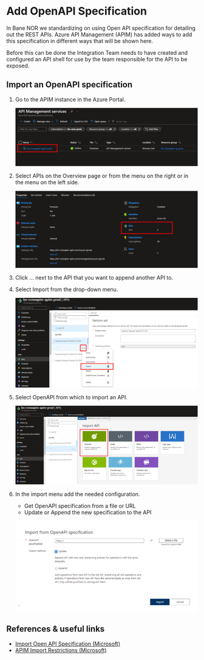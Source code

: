 # Add OpenAPI Specification

In Bane NOR we standardizing on using Open API specification for detailing out the REST APIs. Azure API Management (APIM) has added ways to add this specification in different ways that will be shown here.

Before this can be done the Integration Team needs to have created and configured an API shell for use by the team responsible for the API to be exposed.

## Import an OpenAPI specification

1. Go to the APIM instance in the Azure Portal.

    ![0](img/find-apim.png)

2. Select APIs on the Overview page or from the menu on the right or in the menu on the left side.

    ![0](img/go-to-apis.png)

3. Click ... next to the API that you want to append another API to.

4. Select Import from the drop-down menu.

    ![0](img/start-import.png)

5. Select OpenAPI from which to import an API.

    ![0](img/select-openapi.png)

6. In the import menu add the needed configuration.
    - Get OpenAPI specification from a file or URL
    - Update or Append the new specification to the API

    ![0](img/configure-api.png)

## References & useful links

- [Import Open API Specification (Microsoft)](https://docs.microsoft.com/en-us/azure/api-management/import-api-from-oas)
- [APIM Import Restrictions (Microsoft)](https://docs.microsoft.com/en-us/azure/api-management/api-management-api-import-restrictions)

